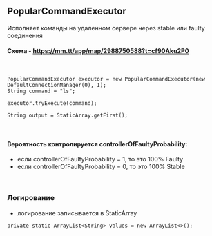 ## PopularCommandExecutor

Исполняет команды на удаленном сервере через stable или faulty соединения

#### Схема - https://mm.tt/app/map/2988750588?t=cf90Aku2P0
<br>

```
PopularCommandExecutor executor = new PopularCommandExecutor(new DefaultConnectionManager(0), 1);
String command = "ls";

executor.tryExecute(command);

String output = StaticArray.getFirst();
```
<br>

#### Вероятность контролируется controllerOfFaultyProbability:
* если controllerOfFaultyProbability = 1, то это 100% Faulty
* если controllerOfFaultyProbability = 0, то это 100% Stable
  
<br>

  
### Логирование
* логирование записывается в StaticArray
```
private static ArrayList<String> values = new ArrayList<>();
```
